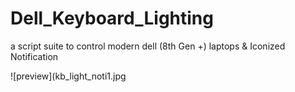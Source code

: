 # Dell_Keyboard_Lighting
a script suite to control modern dell (8th Gen +) laptops &amp; Iconized Notification

![preview](kb_light_noti1.jpg
